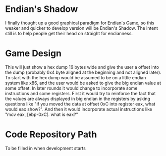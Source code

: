 # Endian's Shadow #

I finally thought up a good graphical paradigm for [Endian's Game](EndiansGame.md), so this weaker and quicker to develop version will be Endian's Shadow. The intent still is to help people get their head on straight for endianness.

# Game Design #

This will just show a hex dump 16 bytes wide and give the user a offset into the dump (probably 0x4 byte aligned at the beginning and not aligned later). To start with the hex dump would be assumed to be on a little endian system like x86, and the user would be asked to give the big endian value at some offset. In later rounds it would change to  incorporate some instructions and some registers. First it would try to reinforce the fact that the values are always displayed in big endian in the registers by asking questions like "if you moved the data at offset 0xC into register eax, what would eax show?". And then it would incorporate actual instructions like "mov eax, [ebp-0xC]. what is eax?"

# Code Repository Path #

To be filled in when development starts